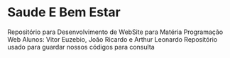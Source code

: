 # Saude E Bem Estar
Repositório para Desenvolvimento de WebSite para Matéria Programação Web
Alunos: Vitor Euzebio, João Ricardo e Arthur Leonardo
Repositório usado para guardar nossos códigos para consulta